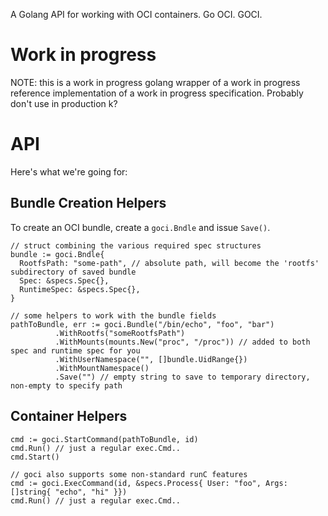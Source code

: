 A Golang API for working with OCI containers. Go OCI. GOCI. 

# Work in progress

NOTE: this is a work in progress golang wrapper of a work in progress reference implementation
of a work in progress specification. Probably don't use in production k?

# API

Here's what we're going for:

## Bundle Creation Helpers

To create an OCI bundle, create a `goci.Bndle` and issue `Save()`.

~~~~
// struct combining the various required spec structures
bundle := goci.Bndle{
  RootfsPath: "some-path", // absolute path, will become the 'rootfs' subdirectory of saved bundle
  Spec: &specs.Spec{},
  RuntimeSpec: &specs.Spec{},
}

// some helpers to work with the bundle fields
pathToBundle, err := goci.Bundle("/bin/echo", "foo", "bar")
          .WithRootfs("someRootfsPath")
          .WithMounts(mounts.New("proc", "/proc")) // added to both spec and runtime spec for you
          .WithUserNamespace("", []bundle.UidRange{})
          .WithMountNamespace()
          .Save("") // empty string to save to temporary directory, non-empty to specify path
~~~~

## Container Helpers

~~~~
cmd := goci.StartCommand(pathToBundle, id)
cmd.Run() // just a regular exec.Cmd..
cmd.Start()

// goci also supports some non-standard runC features
cmd := goci.ExecCommand(id, &specs.Process{ User: "foo", Args: []string{ "echo", "hi" }})
cmd.Run() // just a regular exec.Cmd..
~~~~
